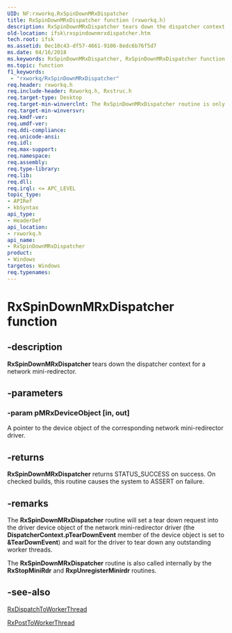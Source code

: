 ```yaml
---
UID: NF:rxworkq.RxSpinDownMRxDispatcher
title: RxSpinDownMRxDispatcher function (rxworkq.h)
description: RxSpinDownMRxDispatcher tears down the dispatcher context for a network mini-redirector.
old-location: ifsk\rxspindownmrxdispatcher.htm
tech.root: ifsk
ms.assetid: 0ec10c43-df57-4661-9106-8edc6b76f5d7
ms.date: 04/16/2018
ms.keywords: RxSpinDownMRxDispatcher, RxSpinDownMRxDispatcher function [Installable File System Drivers], ifsk.rxspindownmrxdispatcher, rxref_aa43a136-8df7-45f1-bf52-48792c094f31.xml, rxworkq/RxSpinDownMRxDispatcher
ms.topic: function
f1_keywords:
 - "rxworkq/RxSpinDownMRxDispatcher"
req.header: rxworkq.h
req.include-header: Rxworkq.h, Rxstruc.h
req.target-type: Desktop
req.target-min-winverclnt: The RxSpinDownMRxDispatcher routine is only available on Windows XP and later.
req.target-min-winversvr: 
req.kmdf-ver: 
req.umdf-ver: 
req.ddi-compliance: 
req.unicode-ansi: 
req.idl: 
req.max-support: 
req.namespace: 
req.assembly: 
req.type-library: 
req.lib: 
req.dll: 
req.irql: <= APC_LEVEL
topic_type:
- APIRef
- kbSyntax
api_type:
- HeaderDef
api_location:
- rxworkq.h
api_name:
- RxSpinDownMRxDispatcher
product:
- Windows
targetos: Windows
req.typenames: 
---
```


# RxSpinDownMRxDispatcher function


## -description


<b>RxSpinDownMRxDispatcher</b> tears down the dispatcher context for a network mini-redirector. 


## -parameters




### -param pMRxDeviceObject [in, out]

A pointer to the device object of the corresponding network mini-redirector driver.


## -returns



<b>RxSpinDownMRxDispatcher</b> returns STATUS_SUCCESS on success. On checked builds, this routine causes the system to ASSERT on failure. 




## -remarks



The <b>RxSpinDownMRxDispatcher</b> routine will set a tear down request into the driver device object of the network mini-redirector driver (the <b>DispatcherContext.pTearDownEvent</b> member of the device object is set to <b>&TearDownEvent</b>) and wait for the driver to tear down any outstanding worker threads. 

The <b>RxSpinDownMRxDispatcher</b> routine is also called internally by the <b>RxStopMiniRdr</b> and <b>RxpUnregisterMinirdr</b> routines.




## -see-also




<a href="https://docs.microsoft.com/windows-hardware/drivers/ddi/rxworkq/nf-rxworkq-rxdispatchtoworkerthread">RxDispatchToWorkerThread</a>



<a href="https://docs.microsoft.com/windows-hardware/drivers/ddi/rxworkq/nf-rxworkq-rxposttoworkerthread">RxPostToWorkerThread</a>
 

 

